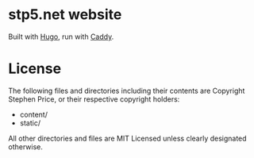 # stp5.net website

Built with [Hugo](https://gohugo.io), run with
[Caddy](https://caddyserver.com).

# License

The following files and directories including their contents are Copyright
Stephen Price, or their respective copyright holders:

* content/
* static/

All other directories and files are MIT Licensed unless clearly designated
otherwise.
